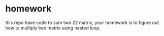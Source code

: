 # homework

this repo have code to sum two 22 matrix, your homework is to figure out how to multiply two matrix using nested loop.